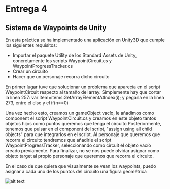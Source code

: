 # Entrega 4
## Sistema de Waypoints de Unity

En esta práctica se ha implementado una aplicación en Unity3D que cumple los siguientes requisitos:
- Importar el paquete Utility de los Standard Assets de Unity, concretamente los scripts WaypointCircuit.cs y WaypointProgressTracker.cs
- Crear un circuito
- Hacer que un personaje recorra dicho circuito

En primer lugar tuve que solucionar un problema que aparecía en el script WaypointCircuit respecto al tamaño del array. Simplemente hay que cortar la línea 257: var item=items.GetArrayElementAtIndex(i); y pegarla en la línea 273, entre el else y el if(n==0)

Una vez hecho esto, creamos un gameObject vacío, le añadimos como component el script WaypointCircuit.cs y creamos en este objeto tantos objetos hijos como puntos queremos que tenga el circuito
Posteriormente, tenemos que pulsar en el component del script, "assign using all child objects" para que integrarlos en el script.
Al personaje que queremos que recorra el circuito tendremos que añadirle el script WaypointProgressTracker, seleccionando como circuit el objeto vacío creado previamente.
Para finalizar, no se nos puede olvidar asignar como objeto target al propio personaje que queremos que recorra el circuito.

En el caso de que quiera que visualmente se vean los waypoints, puedo asignar a cada uno de los puntos del circuito una figura geométrica

![alt text](https://github.com/RubnGB/ull_master_fundamentosDesarrollo/blob/main/Practica3/gif_animation_04.gif)
